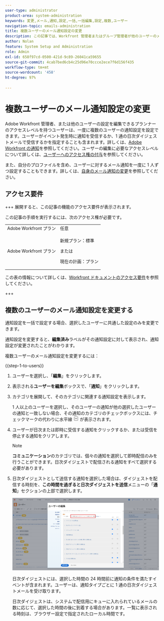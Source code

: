 ```yaml
---
user-type: administrator
product-area: system-administration
keywords: 変更,メール,通知,設定,一括,一括編集,設定,複数,ユーザー
navigation-topic: emails-administration
title: 複数ユーザーのメール通知設定の変更
description: この記事では、Workfront 管理者またはグループ管理者が他のユーザーのメール通知を更新する方法について説明します。
author: Nolan
feature: System Setup and Administration
role: Admin
exl-id: 658f97cd-0500-421d-9c89-26041ca59655
source-git-commit: 4cab7bed6cb4c25d96e70ccce2ece7f6d156f435
workflow-type: tm+mt
source-wordcount: '458'
ht-degree: 97%

---
```


# 複数ユーザーのメール通知設定の変更

<!-- Audited: 12/2023 -->

Adobe Workfront 管理者、または他のユーザーの設定を編集できるプランナーのアクセスレベルを持つユーザーは、一度に複数のユーザーの通知設定を設定できます。ユーザーがイベント発生時に通知を受信するか、1 通の日次ダイジェストメールで受信するかを指定することも含まれます。詳しくは、[Adobe Workfront の通知](../../../workfront-basics/using-notifications/wf-notifications.md)を参照してください。ユーザーの編集に必要なアクセスレベルについて詳しくは、[ユーザーへのアクセス権の付与](../../../administration-and-setup/add-users/configure-and-grant-access/grant-access-other-users.md)を参照してください。

また、自分のプロファイルを含め、ユーザーに対するメール通知を一度に 1 人ずつ設定することもできます。詳しくは、[自身のメール通知の変更](../../../workfront-basics/using-notifications/activate-or-deactivate-your-own-event-notifications.md)を参照してください。


## アクセス要件

+++ 展開すると、この記事の機能のアクセス要件が表示されます。

この記事の手順を実行するには、次のアクセス権が必要です。

<table style="table-layout:auto"> 
 <col> 
 <col> 
 <tbody> 
  <tr> 
   <td role="rowheader">Adobe Workfront プラン</td> 
   <td>任意</td> 
  </tr> 
  <tr> 
   <td role="rowheader">Adobe Workfront プラン</td> 
   <td> <p>新規プラン：標準 </p>
 <p>または</p> 
<p>現在の計画：プラン </p> 
</td> 
  </tr> 
 </tbody> 
</table>

この表の情報について詳しくは、[Workfront ドキュメントのアクセス要件](/help/quicksilver/administration-and-setup/add-users/access-levels-and-object-permissions/access-level-requirements-in-documentation.md)を参照してください。

+++

## 複数のユーザーのメール通知設定を変更する

通知設定を一括で設定する場合、選択したユーザーに共通した設定のみを変更できます。

通知設定を変更すると、**編集済み**&#x200B;ラベルがその通知設定に対して表示され、通知設定が変更されたことがわかります。

複数ユーザーのメール通知設定を変更するには：

{{step-1-to-users}}

1. ユーザーを選択し、「**編集**」をクリックします。
1. 表示される&#x200B;**ユーザーを編集**&#x200B;ボックスで、「**通知**」をクリックします。

1. カテゴリを展開して、そのカテゴリに関連する通知設定を表示します。

   1 人以上のユーザーを選択し、そのユーザーの通知が他の選択したユーザーの通知と一致しない場合、その通知のカテゴリのチェックボックスには、チェックマークの代わりに水平線 ![](assets/straight-line-instead-of-checkmark.jpg) が表示されます。


1. ユーザーが日次または即時に受信する通知をクリックするか、または受信を停止する通知をクリアします。

   >[!NOTE]
   >
   >   **コミュニケーション**&#x200B;のカテゴリでは、個々の通知を選択して即時配信のみを行うことができます。日次ダイジェストで配信される通知をすべて選択する必要があります。


1. 日次ダイジェストとして送信する通知を選択した場合は、ダイジェストを配信する時刻を、**この時間を過ぎると日次ダイジェストを送信**&#x200B;メニューの「**通知**」セクションの上部で選択します。

   ![](assets/daily-digest-time.png)

   日次ダイジェストには、選択した時間の 24 時間前に通知の条件を満たすイベントが含まれます。ユーザーは、通知タイプごとに 1 通の日次ダイジェストメールを受け取ります。

   日次ダイジェストは、システムで配信用にキューに入れられているメールの数に応じて、選択した時間の後に到着する場合があります。一覧に表示される時刻は、ブラウザー設定で指定されたローカル時間です。
